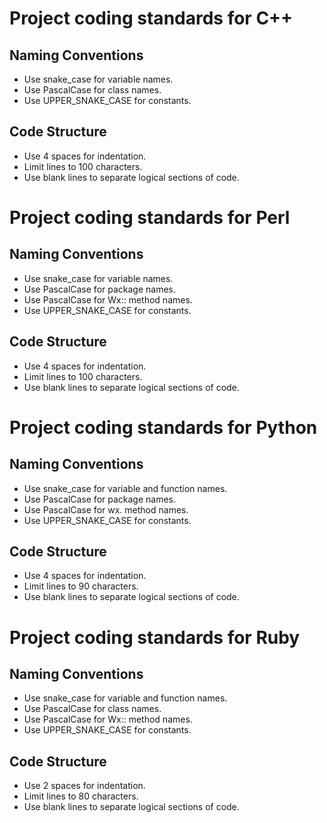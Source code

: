 # Project coding standards for C++

## Naming Conventions
- Use snake_case for variable names.
- Use PascalCase for class names.
- Use UPPER_SNAKE_CASE for constants.

## Code Structure
- Use 4 spaces for indentation.
- Limit lines to 100 characters.
- Use blank lines to separate logical sections of code.

# Project coding standards for Perl

## Naming Conventions
- Use snake_case for variable names.
- Use PascalCase for package names.
- Use PascalCase for Wx:: method names.
- Use UPPER_SNAKE_CASE for constants.

## Code Structure
- Use 4 spaces for indentation.
- Limit lines to 100 characters.
- Use blank lines to separate logical sections of code.

# Project coding standards for Python

## Naming Conventions
- Use snake_case for variable and function names.
- Use PascalCase for package names.
- Use PascalCase for wx. method names.
- Use UPPER_SNAKE_CASE for constants.

## Code Structure
- Use 4 spaces for indentation.
- Limit lines to 90 characters.
- Use blank lines to separate logical sections of code.

# Project coding standards for Ruby

## Naming Conventions
- Use snake_case for variable and function names.
- Use PascalCase for class names.
- Use PascalCase for Wx:: method names.
- Use UPPER_SNAKE_CASE for constants.

## Code Structure
- Use 2 spaces for indentation.
- Limit lines to 80 characters.
- Use blank lines to separate logical sections of code.
